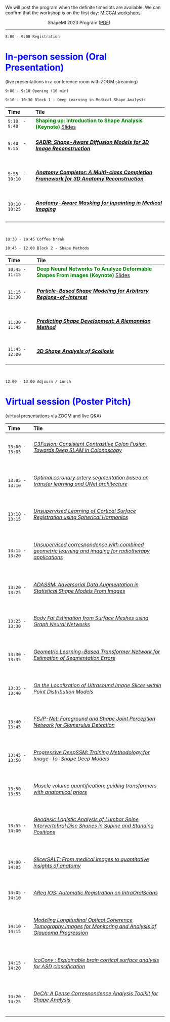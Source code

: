 We will post the program when the definite timeslots are available.
We can confirm that the workshop is on the first day: [MICCAI workshops](https://conferences.miccai.org/2024/en/workshops.asp).

&nbsp;&nbsp;&nbsp;&nbsp;&nbsp;&nbsp;&nbsp;&nbsp;&nbsp; &nbsp; &nbsp; &nbsp; &nbsp;&nbsp;&nbsp; &nbsp; &nbsp; &nbsp; &nbsp; &nbsp; &nbsp; &nbsp; ShapeMI 2023 Program ([PDF](https://jianningli.me/pdfs/shapemiprogram.pdf))

---

 ```8:00 - 9:00 Registration```

# <span style="color:blue">In-person session (Oral Presentation) </span> <br>
(live presentations in a conference room with ZOOM streaming)

```9:00 - 9:10 Opening (10 min) ```

```9:10 - 10:30 Block 1 - Deep Learning in Medical Shape Analysis```


| Time   |     Tile    |
|:--------------|:-----------------------------------|
| ```9:10  - 9:40```  | <span style="color:green">**Shaping up: Introduction to Shape Analysis (Keynote)** </span> <a href="https://drive.google.com/file/d/1Fhbo_9FSumNKkH2H-ZU7p0J8M3MskngL/view?usp=share_link">Slides</a>     |
| ```9:40  - 9:55```  | **<h5><a href="https://drive.google.com/file/d/1zFhKVOUvMeO-l3vJFENyrOoJjmNW_GjH/view?usp=drive_link">SADIR: Shape-Aware Diffusion Models for 3D Image Reconstruction</a></h5>**                     |   
| ```9:55  - 10:10``` | **<h5><a href="https://drive.google.com/file/d/1S8Ihl5T27VaAmKEUEOoyw-nhrMsb7SZg/view?usp=drive_link">Anatomy Completor: A Multi-class Completion Framework for 3D Anatomy Reconstruction</a></h5>** |  
| ```10:10 - 10:25``` | **<h5><a href="https://drive.google.com/file/d/15RxBaPgVpAC4rBr5jT-aIvNkpMJ_3VWI/view?usp=drive_link">Anatomy-Aware Masking for Inpainting in Medical Imaging</a></h5>**                             |   

<br>

```10:30 - 10:45 Coffee break```
<br>

```10:45 - 12:00 Block 2 - Shape Methods```

| Time   |      Tile    |
|:--------------|:-----------------------------------|
| ```10:45 - 11:15``` | <span style="color:green">**Deep Neural Networks To Analyze Deformable Shapes From Images (Keynote)**</span> <a href="https://drive.google.com/file/d/1-Vg6PHbE4C-BhH03egWd6SBTfNi3SoUF/view?usp=share_link">Slides</a>            | 
| ```11:15 - 11:30``` | **<h5><a href="https://drive.google.com/file/d/1mt7QQL8Ws0dZeVfI4ptI3YoNpv1fy6a4/view?usp=drive_link">Particle-Based Shape Modeling for Arbitrary Regions-of-Interest</a></h5>**   |
| ```11:30 - 11:45``` | **<h5><a href="https://drive.google.com/file/d/1VprXQ0IH-vMzJdpygpIDNnDOw38i2PCh/view?usp=drive_link">Predicting Shape Development: A Riemannian Method</a></h5>**                 | 
| ```11:45 - 12:00``` | **<h5><a href="https://drive.google.com/file/d/1AtOqZDhdaMM1ZEe146HEXVR1AMv93I6W/view?usp=drive_link">3D Shape Analysis of Scoliosis</a></h5>**                                    | 

<br>

```12:00 - 13:00 Adjourn / Lunch```

# <span style="color:blue">Virtual session (Poster Pitch) </span> <br>
(virtual presentations via ZOOM and live Q&A)

| Time   |      Tile    &nbsp; &nbsp; &nbsp; &nbsp; &nbsp;&nbsp; &nbsp; &nbsp; &nbsp; &nbsp;&nbsp; &nbsp; &nbsp; &nbsp; &nbsp;&nbsp; &nbsp; &nbsp; &nbsp; &nbsp;    | 
|:--------------|:--------------------------------------------------------------------------|
| ```13:00 - 13:05``` | **<h6><a href="https://drive.google.com/file/d/1u1xq56vIrsvp87cK6eJxmrJ02R5_--GE/view?usp=drive_link">C3Fusion: Consistent Contrastive Colon Fusion, Towards Deep SLAM in Colonoscopy</a></h6>**              |
| ```13:05 - 13:10``` | **<h6><a href="https://drive.google.com/file/d/1iKnWT55HyRdd5qZ56IIcBPMVXwXS_n4r/view?usp=drive_link">Optimal coronary artery segmentation based on transfer learning and UNet architecture</a></h6>**   |  
| ```13:10 - 13:15``` | **<h6><a href="https://drive.google.com/file/d/15ZKEGbPvW4A1TJ7PE2NYgdrqB-Hx-tYu/view?usp=drive_link">Unsupervised Learning of Cortical Surface Registration using Spherical Harmonics</a></h6>**                  |   
| ```13:15 - 13:20``` | **<h6><a href="https://drive.google.com/file/d/1fR9d8YJHjWy9lIMBUtPpqU-tzd69Ix6L/view?usp=drive_link">Unsupervised correspondence with combined geometric learning and imaging for radiotherapy applications</a></h6>**   |    
| ```13:20 - 13:25``` | **<h6><a href="https://drive.google.com/file/d/14Eq0R1UBLU9m6BZzAPve8mKNesPC7Iq0/view?usp=drive_link">ADASSM: Adversarial Data Augmentation in Statistical Shape Models From Images</a></h6>**                                     |    
| ```13:25 - 13:30``` | **<h6><a href="https://drive.google.com/file/d/1EaVwENOGB2E5XZzd0eAIxYnHNHSOPAXm/view?usp=drive_link">Body Fat Estimation from Surface Meshes using Graph Neural Networks</a></h6>**                                     |   
| ```13:30 - 13:35``` | **<h6><a href="https://drive.google.com/file/d/10C44UGaENaBp_8F2STkA-pCU-1MGPch7/view?usp=drive_link">Geometric Learning-Based Transformer Network for Estimation of Segmentation Errors</a></h6>**                                     |  
| ```13:35 - 13:40``` | **<h6><a href="https://drive.google.com/file/d/1nMBJ8iBL7um_mTXqh5kZu4smA3fvseaY/view?usp=drive_link">On the Localization of Ultrasound Image Slices within Point Distribution Models</a></h6>**                                     |   
| ```13:40 - 13:45``` | **<h6><a href="https://drive.google.com/file/d/1Y_VbI6XW8x83cSA-U7YK80tgdQbjznUq/view?usp=drive_link">FSJP-Net: Foreground and Shape Joint Perception Network for Glomerulus Detection</a></h6>**                                     |  
| ```13:45 - 13:50``` | **<h6><a href="https://drive.google.com/file/d/1oqgr11kzc1N3-4mWmWIb8AVbhrMx4bZU/view?usp=drive_link">Progressive DeepSSM: Training Methodology for Image-To-Shape Deep Models</a></h6>**                                     |   
| ```13:50 - 13:55``` | **<h6><a href="https://drive.google.com/file/d/1Dx5qsGSVHxq9CEBLwELYMNGZLzt1jvKD/view?usp=drive_link">Muscle volume quantification: guiding transformers with anatomical priors</a></h6>**                                     |   
| ```13:55 - 14:00``` | **<h6><a href="https://drive.google.com/file/d/1_q6U17aVgvGnsOYQfdYUzLgHNKgDtIMv/view?usp=drive_link">Geodesic Logistic Analysis of Lumbar Spine Intervertebral Disc Shapes in Supine and Standing Positions</a></h6>**                                     |   
| ```14:00 - 14:05``` | **<h6><a href="https://drive.google.com/file/d/1-iIsvF0bdPZqwUeJefzFgOuprm5sbG3P/view?usp=drive_link">SlicerSALT: From medical images to quantitative insights of anatomy</a></h6>**                                     | 
| ```14:05 - 14:10``` | **<h6><a href="https://drive.google.com/file/d/1uz3Uk_S_C2ab6qYiYajQ9jiP1gpDbDEH/view?usp=sharing">AReg IOS: Automatic Registration on IntraOralScans</a></h6>**                                     |   
| ```14:10 - 14:15``` | **<h6><a href="https://drive.google.com/file/d/12GIt2rbvZuwbUoty6dOu5V-9EXJXPmnA/view?usp=drive_link">Modeling Longitudinal Optical Coherence Tomography Images for Monitoring and Analysis of Glaucoma Progression</a></h6>**  |   
| ```14:15 - 14:20``` | **<h6><a href="https://drive.google.com/file/d/1G7kxJRJxTYmo7ZcnYvsbQXddsKIrWgVz/view?usp=drive_link">IcoConv : Explainable brain cortical surface analysis for ASD classification</a></h6>**     | 
| ```14:20 - 14:25``` | **<h6><a href="https://drive.google.com/file/d/1IIc80UxFUsgD0FZGYIXR1de903F1dMhE/view?usp=drive_link">DeCA: A Dense Correspondence Analysis Toolkit for Shape Analysis</a></h6>**     | 

<br>

